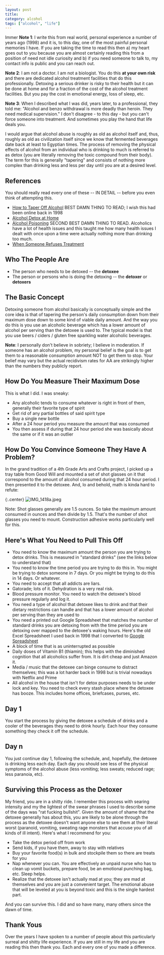 ```yaml
---
layout: post
title: 
category: alcohol
tags: ["alcohol", "life"]
---
```

Immer
**Note 1**: I write this from real world, personal experience a number of years ago (1998) and it is, to this day, one of the most painful personal memories I have.  If you are taking the time to read this then a) my heart goes out to you because you are almost certainly reading this from a position of need not idle curiosity and b) if you need someone to talk to, my contact info is public and you can reach out.



**Note 2**: I am not a doctor.  I am not a biologist.  You do this **at your own risk** and there are dedicated alcohol treatment facilities that do this professionally.  Detoxing a serious drinker is risky to their health but it can be done at home and for a fraction of the cost of the alcohol treatment facilities.  But you pay the cost in emotional energy, loss of sleep, etc.

**Note 3**: When I described what I was did, years later, to a professional, they told me: "Alcohol and benzo withdrawal is more deadly than heroin. They need medical supervision."  I don't disagree - to this day - but you can't force someone into treatment.  And sometimes you play the hand that life deals you.

I would argue that alcohol abuse is roughly as old as alcohol itself and, thus, roughly as old as civilization itself since we know that fermented beverages date back at least to Egyptian times.  The process of removing the physical effects of alcohol from an individual who is drinking to much is referred to as detox (you are literally removing the toxic compound from their body).  The term for this is generally "tapering" and consists of nothing more complex than drinking less and less per day until you are at a desired level.

## References

You should really read every one of these -- IN DETAIL -- before you even think of attempting this.

* [How to Taper Off Alcohol](https://hams.cc/taper/) BEST DAMN THING TO READ; I wish this had been online back in 1998
* [Alcohol Detox at Home](https://www.drugrehab.com/addiction/alcohol/detox-at-home/)
* [Alcohol Poisoning](https://www.alcohol.org.nz/alcohol-its-effects/health-effects/alcohol-poisoning) SECOND BEST DAMN THING TO READ.  Alcoholics have a lot of health issues and this taught me how many health issues I dealt with once upon a time were actually nothing more than drinking too much.
* [When Someone Refuses Treatment](https://www.psychologytoday.com/us/blog/view-the-mist/201610/when-someone-refuses-treatment)


## Who The People Are

* The person who needs to be detoxed -- the **detoxee**
* The person or persons who is doing the detoxing -- the **detoxer** or **detoxers**

## The Basic Concept

Detoxing someone from alcohol basically is conceptually simple and the core idea is that of tapering the person's daily consumption down from their maximum dose down to some kind of viable daily amount.  And the way you do this is you use an alcoholic beverage which has a lower amount of alcohol per serving than the detoxee is used to. The typical model is that you use beers / ciders / gluten free sparkling water alcoholic beverages.

**Note**: I personally don't believe in sobriety; I believe in moderation.  If someone has an alcohol problem, my personal belief is the goal is to get them to a reasonable consumption amount NOT to get them to stop.  Your belief may vary but the actual recidivism rates for AA are strikingly higher than the numbers they publicly report.

## How Do You Measure Their Maximum Dose

This is what I did.  I was sneaky:

* Any alcoholic tends to consume whatever is right in front of them, generally their favorite type of spirit
* Get rid of any partial bottles of said spirit type
* Buy a single new bottle 
* After a 24 hour period you measure the amount that was consumed
* You then assess if during that 24 hour period she was basically about the same or if it was an outlier

## How Do You Convince Someone They Have A Problem?

In the grand tradition of a 4th Grade Arts and Crafts project, I picked up a tray table from Good Will and mounted a set of shot glasses on it that correspond to the amount of alcohol consumed during that 24 hour period.  I then presented it to the detoxee. And, lo and behold, math is kinda hard to refute:

{:.center}
![IMG_1418a.jpeg](/blog/assets/IMG_1418a.jpeg)

Note: Shot glasses generally are 1.5 ounces.  So take the maximum amount consumed in ounces and then divide by 1.5.  That's the number of shot glasses you need to mount.  Construction adhesive works particularly well for this.

## Here's What You Need to Pull This Off

* You need to know the maximum amount the person you are trying to detox drinks.  This is measured in "standard drinks" (see the links below to understand that)
* You need to know the time period you are trying to do this in.  You might be trying to detox someone in 7 days.  Or you might be trying to do this in 14 days.  Or whatever.
* You need to accept that all addicts are liars.
* Gatorade; lots of it.  Dehydration is a very real risk.
* Blood pressure monitor.  You need to watch the detoxee's blood pressure regularly and log it.
* You need a type of alcohol that detoxee likes to drink and that their dietary restrictions can handle and that has a lower amount of alcohol per serving than they are used to
* You need a printed out Google Spreadsheet that matches the number of standard drinks you are detoxing from with the time period you are detoxing over mapped to the detoxee's waking hours.  Here's the old Excel Spreadsheet I used back in 1998 that I converted to [Google Spreadsheet](https://docs.google.com/spreadsheets/d/14XrmbDDeeG9KmipxHEvHpzBYVTeYRFgzlQkN1b4-g9c/edit?usp=sharing)
* A block of time that is as uninterrupted as possible
* Daily doses of Vitamin B1 (thiamin); this helps with the diminished cognition that all alcoholics suffer from.  It is dirt cheap and just Amazon it.
* Media / music that the detoxee can binge consume to distract themselves; this was a lot harder back in 1998 but is trivial nowadays with Netflix and Prime
* All alcohol in the house that isn't for detox purposes needs to be under lock and key.  You need to check every stash place where the detoxee has booze.  This includes home offices, briefcases, purses, etc.

## Day 1

You start the process by giving the detoxee a schedule of drinks and a cooler of the beverages they need to drink hourly.  Each hour they consume something they check it off the schedule.

## Day n

You just continue day 1, following the schedule, and, hopefully, the detoxee is drinking less each day.  Each day you should see less of the physical symptoms of the alcohol abuse (less vomiting; less sweats; reduced rage; less paranoia, etc).

## Surviving this Process as the Detoxer

My friend, you are in a shitty ride.  I remember this process with searing intensity and my the lightest of the swear phrases I used to describe some of the days was "rat fucking bullshit".  Given the amount of shame that the detoxee generally has about this, you are likely to be alone through the process as the detoxee doesn't want anyone else to see them at their literal worst (paranoid, vomiting, sweating rage monsters that accuse you of all kinds of ill intent).  Here's what I recommend for you:

* Take the detox period off from work
* Send kids, if you have them, away to stay with relatives
* Buy your favorite food(s) in bulk and stockpile them so there are treats for you
* Nap whenever you can.  You are effectively an unpaid nurse who has to clean up vomit buckets, prepare food, be an emotional punching bag, etc.  Sleep helps.
* Realize that the detoxee isn't actually mad at you; they are mad at themselves and you are just a convenient target.  The emotional abuse that will be leveled at you is beyond toxic and this is the single hardest part.

And you can survive this.  I did and so have many, many others since the dawn of time.

## Thank Yous

Over the years I have spoken to a number of people about this particularly surreal and shitty life experience.  If you are still in my life and you are reading this then thank you.  Each and every one of you made a difference.

